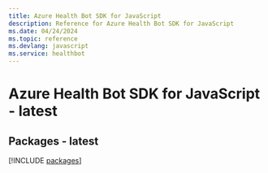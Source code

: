 ```yaml
---
title: Azure Health Bot SDK for JavaScript
description: Reference for Azure Health Bot SDK for JavaScript
ms.date: 04/24/2024
ms.topic: reference
ms.devlang: javascript
ms.service: healthbot
---
```

# Azure Health Bot SDK for JavaScript - latest
## Packages - latest
[!INCLUDE [packages](health-bot-index.md)]